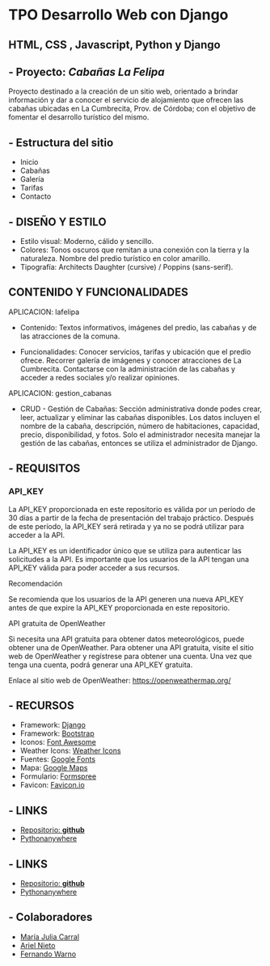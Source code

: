 # TPO Desarrollo Web con Django

## HTML, CSS , Javascript, Python y Django

## - Proyecto: *Cabañas La Felipa*

Proyecto destinado a la creación de un sitio web, orientado a brindar información y dar a conocer el servicio de alojamiento que ofrecen las cabañas ubicadas en La Cumbrecita, Prov. de Córdoba; con el objetivo de fomentar el desarrollo turístico del mismo.

## - Estructura del sitio

* Inicio
* Cabañas
* Galería
* Tarifas
* Contacto

## - DISEÑO Y ESTILO

* Estilo visual: Moderno, cálido y sencillo.
* Colores: Tonos oscuros que remitan a una conexión con la tierra y la naturaleza. Nombre del predio turístico en color amarillo.
* Tipografía: Architects Daughter (cursive) / Poppins (sans-serif).

## CONTENIDO Y FUNCIONALIDADES

APLICACION: lafelipa

* Contenido: Textos informativos, imágenes del predio, las cabañas y de las atracciones de la comuna.

* Funcionalidades: Conocer servicios, tarifas y ubicación que el predio ofrece. Recorrer galería de imágenes y conocer atracciones de La Cumbrecita. Contactarse con la administración de las cabañas y acceder a redes sociales y/o realizar opiniones.

APLICACION: gestion_cabanas

* CRUD - Gestión de Cabañas: Sección administrativa donde podes crear, leer, actualizar y eliminar las cabañas disponibles. Los datos incluyen el nombre de la cabaña, descripción, número de habitaciones, capacidad, precio, disponibilidad, y fotos.
Solo el administrador necesita manejar la gestión de las cabañas, entonces se utiliza el administrador de Django.

## - REQUISITOS

### **API_KEY**

La API_KEY proporcionada en este repositorio es válida por un período de 30 días a partir de la fecha de presentación del trabajo práctico. Después de este período, la API_KEY será retirada y ya no se podrá utilizar para acceder a la API.

La API_KEY es un identificador único que se utiliza para autenticar las solicitudes a la API. Es importante que los usuarios de la API tengan una API_KEY válida para poder acceder a sus recursos.

Recomendación

Se recomienda que los usuarios de la API generen una nueva API_KEY antes de que expire la API_KEY proporcionada en este repositorio.

API gratuita de OpenWeather

Si necesita una API gratuita para obtener datos meteorológicos, puede obtener una de OpenWeather. Para obtener una API gratuita, visite el sitio web de OpenWeather y regístrese para obtener una cuenta. Una vez que tenga una cuenta, podrá generar una API_KEY gratuita.

Enlace al sitio web de OpenWeather: <https://openweathermap.org/>

## - RECURSOS

* Framework: [Django](https://www.djangoproject.com/)
* Framework: [Bootstrap](https://getbootstrap.com/)
* Iconos: [Font Awesome](https://fontawesome.com/)
* Weather Icons: [Weather Icons](https://erikflowers.github.io/weather-icons/)
* Fuentes: [Google Fonts](https://fonts.google.com/)
* Mapa: [Google Maps](https://www.google.com/maps)
* Formulario: [Formspree](https://formspree.io/)
* Favicon: [Favicon.io](https://favicon.io/)

## - LINKS

* [Repositorio: **github**](https://github.com/ferwargit/django_La_Felipa)
* [Pythonanywhere](https://ferwar.pythonanywhere.com/)

## - LINKS

* <a href="https://github.com/ferwargit/django_La_Felipa" target="_blank">Repositorio: **github**</a>
* <a href="https://ferwar.pythonanywhere.com/" target="_blank">Pythonanywhere</a>

## - Colaboradores

* [María Julia Carral](https://github.com/JuliC88)
* [Ariel Nieto](https://github.com/ArielNieto1975)
* [Fernando Warno](https://github.com/ferwargit)
